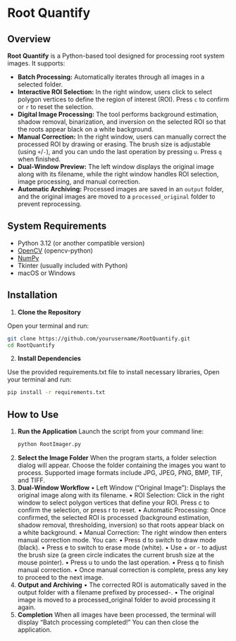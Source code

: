 # Root Quantify

## Overview
**Root Quantify** is a Python-based tool designed for processing root system images. It supports:

- **Batch Processing:** Automatically iterates through all images in a selected folder.
- **Interactive ROI Selection:** In the right window, users click to select polygon vertices to define the region of interest (ROI). Press `c` to confirm or `r` to reset the selection.
- **Digital Image Processing:** The tool performs background estimation, shadow removal, binarization, and inversion on the selected ROI so that the roots appear black on a white background.
- **Manual Correction:** In the right window, users can manually correct the processed ROI by drawing or erasing. The brush size is adjustable (using `+`/`-`), and you can undo the last operation by pressing `u`. Press `q` when finished.
- **Dual-Window Preview:** The left window displays the original image along with its filename, while the right window handles ROI selection, image processing, and manual correction.
- **Automatic Archiving:** Processed images are saved in an `output` folder, and the original images are moved to a `processed_original` folder to prevent reprocessing.

## System Requirements
- Python 3.12 (or another compatible version)
- [OpenCV](https://opencv.org/) (opencv-python)
- [NumPy](https://numpy.org/)
- Tkinter (usually included with Python)
- macOS or Windows

## Installation

1.  **Clone the Repository**
   
   Open your terminal and run:
   ```bash
   git clone https://github.com/yourusername/RootQuantify.git
   cd RootQuantify
   ```
2.  **Install Dependencies**
   
   Use the provided requirements.txt file to install necessary libraries, Open your terminal and run:
   ```bash
   pip install -r requirements.txt
   ```

## How to Use
1. **Run the Application**
   Launch the script from your command line:
   ```bash
   python RootImager.py      
   ```
2. **Select the Image Folder**
   When the program starts, a folder selection dialog will appear. Choose the folder containing the images you want to process. Supported image formats include JPG, JPEG, PNG, BMP, TIF, and TIFF.
3. **Dual-Window Workflow**
   •	Left Window (“Original Image”):	Displays the original image along with its filename.
  •	ROI Selection:
Click in the right window to select polygon vertices that define your ROI.
Press c to confirm the selection, or press r to reset.
  •	Automatic Processing:
Once confirmed, the selected ROI is processed (background estimation, shadow removal, thresholding, inversion) so that roots appear black on a white background.
  •	Manual Correction:
The right window then enters manual correction mode. You can:
  •	Press d to switch to draw mode (black).
  •	Press e to switch to erase mode (white).
  •	Use + or - to adjust the brush size (a green circle indicates the current brush size at the mouse pointer).
	•	Press u to undo the last operation.
	•	Press q to finish manual correction.
	•	Once manual correction is complete, press any key to proceed to the next image.
4. **Output and Archiving**
  •	The corrected ROI is automatically saved in the output folder with a filename prefixed by processed-.
  •	The original image is moved to a processed_original folder to avoid processing it again.
5. **Completion**
   When all images have been processed, the terminal will display “Batch processing completed!” You can then close the application.
